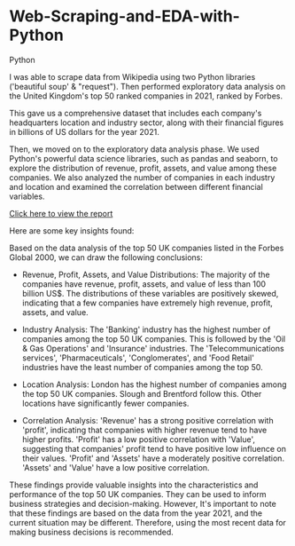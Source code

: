 # Web-Scraping-and-EDA-with-Python
Python

I was able to scrape data from Wikipedia using two Python libraries ('beautiful soup' & "request"). Then performed exploratory data analysis on the United Kingdom's top 50 ranked companies in 2021, ranked by Forbes.

This gave us a comprehensive dataset that includes each company's headquarters location and industry sector, along with their financial figures in billions of US dollars for the year 2021.

Then, we moved on to the exploratory data analysis phase. We used Python's powerful data science libraries, such as pandas and seaborn, to explore the distribution of revenue, profit, assets, and value among these companies. We also analyzed the number of companies in each industry and location and examined the correlation between different financial variables.

[Click here to view the report](https://github.com/uzumstanley/Web-Scraping-and-EDA-with-Python/blob/main/Uk_forbes%20Ranks.ipynb)

Here are some key insights found:

Based on the data analysis of the top 50 UK companies listed in the Forbes Global 2000, we can draw the following conclusions:

- Revenue, Profit, Assets, and Value Distributions: The majority of the companies have revenue, profit, assets, and value of less than 100 billion US$. The distributions of these variables are positively skewed, indicating that a few companies have extremely high revenue, profit, assets, and value.

- Industry Analysis: The 'Banking' industry has the highest number of companies among the top 50 UK companies. This is followed by the 'Oil & Gas Operations' and 'Insurance' industries. The 'Telecommunications services', 'Pharmaceuticals', 'Conglomerates', and 'Food Retail' industries have the least number of companies among the top 50.

- Location Analysis: London has the highest number of companies among the top 50 UK companies. Slough and Brentford follow this. Other locations have significantly fewer companies.

- Correlation Analysis: 'Revenue' has a strong positive correlation with 'profit', indicating that companies with higher revenue tend to have higher profits. 'Profit' has a low positive correlation with 'Value', suggesting that companies' profit tend to have positive low influence on their values. 'Profit' and 'Assets' have a moderately positive correlation. 'Assets' and 'Value' have a low positive correlation.

These findings provide valuable insights into the characteristics and performance of the top 50 UK companies. They can be used to inform business strategies and decision-making. However, 
It's important to note that these findings are based on the data from the year 2021, and the current situation may be different. Therefore, using the most recent data for making business decisions is recommended.

